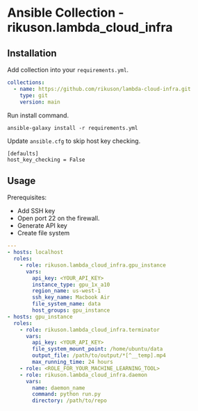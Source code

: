 # Ansible Collection - rikuson.lambda\_cloud\_infra

## Installation

Add collection into your `requirements.yml`.

```yaml
collections:
  - name: https://github.com/rikuson/lambda-cloud-infra.git
    type: git
    version: main
```

Run install command.

```shell
ansible-galaxy install -r requirements.yml
```

Update `ansible.cfg` to skip host key checking.

```
[defaults]
host_key_checking = False
```

## Usage

Prerequisites:

- Add SSH key
- Open port 22 on the firewall.
- Generate API key
- Create file system

```yaml
---
- hosts: localhost
  roles:
    - role: rikuson.lambda_cloud_infra.gpu_instance
      vars:
        api_key: <YOUR_API_KEY>
        instance_type: gpu_1x_a10
        region_name: us-west-1
        ssh_key_name: Macbook Air
        file_system_name: data
        host_groups: gpu_instance
- hosts: gpu_instance
  roles:
    - role: rikuson.lambda_cloud_infra.terminator
      vars:
        api_key: <YOUR_API_KEY>
        file_system_mount_point: /home/ubuntu/data
        output_file: /path/to/output/*[^__temp].mp4
        max_running_time: 24 hours
    - role: <ROLE_FOR_YOUR_MACHINE_LEARNING_TOOL>
    - role: rikuson.lambda_cloud_infra.daemon
      vars:
        name: daemon_name
        command: python run.py
        directory: /path/to/repo
```
